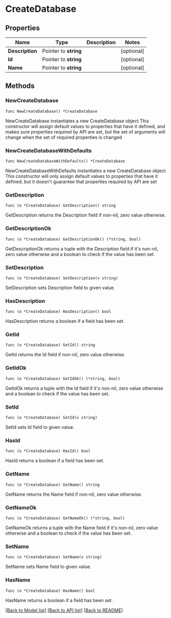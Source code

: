 # CreateDatabase

## Properties

Name | Type | Description | Notes
------------ | ------------- | ------------- | -------------
**Description** | Pointer to **string** |  | [optional] 
**Id** | Pointer to **string** |  | [optional] 
**Name** | Pointer to **string** |  | [optional] 

## Methods

### NewCreateDatabase

`func NewCreateDatabase() *CreateDatabase`

NewCreateDatabase instantiates a new CreateDatabase object
This constructor will assign default values to properties that have it defined,
and makes sure properties required by API are set, but the set of arguments
will change when the set of required properties is changed

### NewCreateDatabaseWithDefaults

`func NewCreateDatabaseWithDefaults() *CreateDatabase`

NewCreateDatabaseWithDefaults instantiates a new CreateDatabase object
This constructor will only assign default values to properties that have it defined,
but it doesn't guarantee that properties required by API are set

### GetDescription

`func (o *CreateDatabase) GetDescription() string`

GetDescription returns the Description field if non-nil, zero value otherwise.

### GetDescriptionOk

`func (o *CreateDatabase) GetDescriptionOk() (*string, bool)`

GetDescriptionOk returns a tuple with the Description field if it's non-nil, zero value otherwise
and a boolean to check if the value has been set.

### SetDescription

`func (o *CreateDatabase) SetDescription(v string)`

SetDescription sets Description field to given value.

### HasDescription

`func (o *CreateDatabase) HasDescription() bool`

HasDescription returns a boolean if a field has been set.

### GetId

`func (o *CreateDatabase) GetId() string`

GetId returns the Id field if non-nil, zero value otherwise.

### GetIdOk

`func (o *CreateDatabase) GetIdOk() (*string, bool)`

GetIdOk returns a tuple with the Id field if it's non-nil, zero value otherwise
and a boolean to check if the value has been set.

### SetId

`func (o *CreateDatabase) SetId(v string)`

SetId sets Id field to given value.

### HasId

`func (o *CreateDatabase) HasId() bool`

HasId returns a boolean if a field has been set.

### GetName

`func (o *CreateDatabase) GetName() string`

GetName returns the Name field if non-nil, zero value otherwise.

### GetNameOk

`func (o *CreateDatabase) GetNameOk() (*string, bool)`

GetNameOk returns a tuple with the Name field if it's non-nil, zero value otherwise
and a boolean to check if the value has been set.

### SetName

`func (o *CreateDatabase) SetName(v string)`

SetName sets Name field to given value.

### HasName

`func (o *CreateDatabase) HasName() bool`

HasName returns a boolean if a field has been set.


[[Back to Model list]](../README.md#documentation-for-models) [[Back to API list]](../README.md#documentation-for-api-endpoints) [[Back to README]](../README.md)


